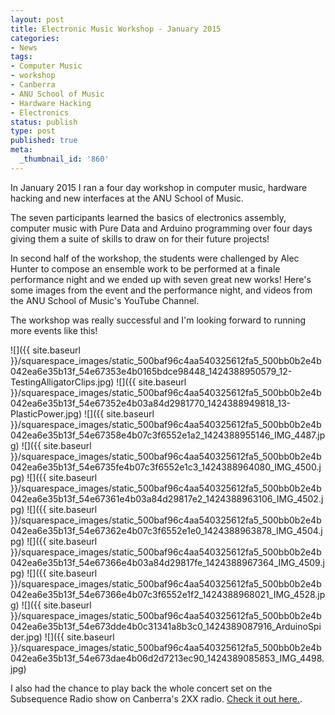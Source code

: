 ```yaml
---
layout: post
title: Electronic Music Workshop - January 2015
categories:
- News
tags:
- Computer Music
- workshop
- Canberra
- ANU School of Music
- Hardware Hacking
- Electronics
status: publish
type: post
published: true
meta:
  _thumbnail_id: '860'
---
```


In January 2015 I ran a four day workshop  in computer music, hardware hacking and new interfaces at the ANU School of Music.

The seven participants learned the basics of electronics assembly, computer music with Pure Data and Arduino programming over four days giving them a suite of skills to draw on for their future projects!

In second half of the workshop, the students were challenged by Alec Hunter to compose an ensemble work to be performed at a finale performance night and we ended up with seven great new works! Here's some images from the event and the performance night, and videos from the ANU School of Music's YouTube Channel.

The workshop was really successful and I'm looking forward to running more events like this!

![]({{ site.baseurl }}/squarespace_images/static_500baf96c4aa540325612fa5_500bb0b2e4b042ea6e35b13f_54e67353e4b0165bdce98448_1424388950579_12-TestingAlligatorClips.jpg)
![]({{ site.baseurl }}/squarespace_images/static_500baf96c4aa540325612fa5_500bb0b2e4b042ea6e35b13f_54e67352e4b03a84d2981770_1424388949818_13-PlasticPower.jpg)
![]({{ site.baseurl }}/squarespace_images/static_500baf96c4aa540325612fa5_500bb0b2e4b042ea6e35b13f_54e67358e4b07c3f6552e1a2_1424388955146_IMG_4487.jpg)
![]({{ site.baseurl }}/squarespace_images/static_500baf96c4aa540325612fa5_500bb0b2e4b042ea6e35b13f_54e6735fe4b07c3f6552e1c3_1424388964080_IMG_4500.jpg)
![]({{ site.baseurl }}/squarespace_images/static_500baf96c4aa540325612fa5_500bb0b2e4b042ea6e35b13f_54e67361e4b03a84d29817e2_1424388963106_IMG_4502.jpg)
![]({{ site.baseurl }}/squarespace_images/static_500baf96c4aa540325612fa5_500bb0b2e4b042ea6e35b13f_54e67362e4b07c3f6552e1e0_1424388963878_IMG_4504.jpg)
![]({{ site.baseurl }}/squarespace_images/static_500baf96c4aa540325612fa5_500bb0b2e4b042ea6e35b13f_54e67366e4b03a84d29817fe_1424388967364_IMG_4509.jpg)
![]({{ site.baseurl }}/squarespace_images/static_500baf96c4aa540325612fa5_500bb0b2e4b042ea6e35b13f_54e67366e4b07c3f6552e1f2_1424388968021_IMG_4528.jpg)
![]({{ site.baseurl }}/squarespace_images/static_500baf96c4aa540325612fa5_500bb0b2e4b042ea6e35b13f_54e673dde4b0c31341a8b3c0_1424389087916_ArduinoSpider.jpg)
![]({{ site.baseurl }}/squarespace_images/static_500baf96c4aa540325612fa5_500bb0b2e4b042ea6e35b13f_54e673dae4b06d2d7213ec90_1424389085853_IMG_4498.jpg)

I also had the chance to play back the whole concert set on the Subsequence Radio show on Canberra's 2XX radio. 
[Check it out here.](http://bit.do/subsequenceradio).
